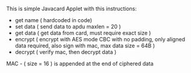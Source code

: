 This is simple Javacard Applet with this instructions:
- get name ( hardcoded in code)
- set data ( send data to apdu maxlen = 20 )
- get data ( get data from card, must require exact size ) 
- encrypt  ( encrypt with AES mode CBC with no padding, only aligned data required, also sign with mac, max data size = 64B )
- decrypt  ( verify mac, then decrypt data )

MAC - ( size = 16 ) is appended at the end of ciphered data

